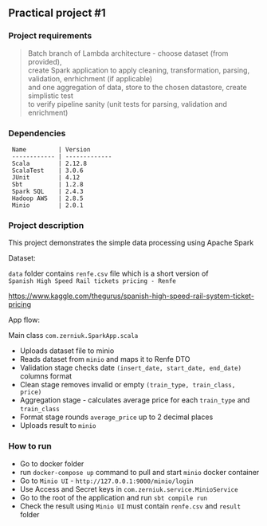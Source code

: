 ## Practical project #1

### Project requirements
 >Batch branch of Lambda architecture - choose dataset (from provided), <br/>
  create Spark application to apply cleaning, transformation, parsing, validation, enrhichment (if applicable) <br/>
   and one aggregation of data, store to the chosen datastore, create simplistic test <br/>
    to verify pipeline sanity (unit tests for parsing, validation and enrichment) <br/>

### Dependencies

     Name         | Version
     ------------ | -------------
     Scala        | 2.12.8
     ScalaTest    | 3.0.6
     JUnit        | 4.12
     Sbt          | 1.2.8
     Spark SQL    | 2.4.3
     Hadoop AWS   | 2.8.5
     Minio        | 2.0.1 
     
### Project description

This project demonstrates the simple data processing using Apache Spark

Dataset: 

`data` folder contains `renfe.csv` file 
which is a short version of <br/>
`Spanish High Speed Rail tickets pricing - Renfe` <br/>

https://www.kaggle.com/thegurus/spanish-high-speed-rail-system-ticket-pricing

App flow:

Main class `com.zerniuk.SparkApp.scala` 

* Uploads dataset file to minio
* Reads dataset from `minio` and maps it to Renfe DTO
* Validation stage checks date `(insert_date, start_date, end_date)` columns format
* Clean stage removes invalid or empty `(train_type, train_class, price)`
* Aggregation stage - calculates average price for each `train_type` and `train_class`
* Format stage rounds `average_price` up to 2 decimal places
* Uploads result to `minio`


### How to run

* Go to docker folder
* run `docker-compose up` command to pull and start `minio` docker container
* Go to `Minio UI` - `http://127.0.0.1:9000/minio/login`
* Use Access and Secret keys in `com.zerniuk.service.MinioService`
* Go to the root of the application and run `sbt compile run`
* Check the result using `Minio UI`  must contain `renfe.csv` and `result` folder
